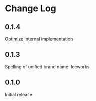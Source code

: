 # Change Log

## 0.1.4

Optimize internal implementation

## 0.1.3

Spelling of unified brand name: Iceworks.

## 0.1.0

Initial release
